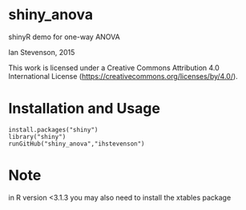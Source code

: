 # shiny_anova
shinyR demo for one-way ANOVA

Ian Stevenson, 2015

This work is licensed under a Creative Commons Attribution 4.0 International License (https://creativecommons.org/licenses/by/4.0/).

# Installation and Usage
    install.packages("shiny")
    library("shiny")
    runGitHub("shiny_anova","ihstevenson")

# Note
in R version <3.1.3 you may also need to install the xtables package